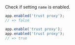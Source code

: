 Check if setting <code>name</code> is enabled.

```js
app.enabled('trust proxy');
// => false

app.enable('trust proxy');
app.enabled('trust proxy');
// => true
```
